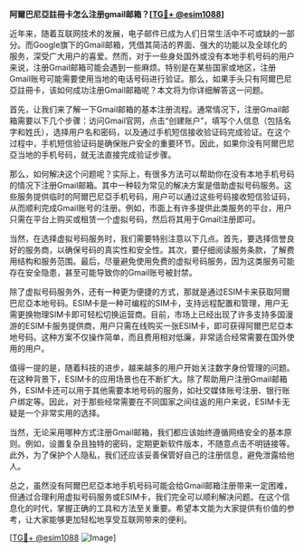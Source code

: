 **阿爾巴尼亞註冊卡怎么注册gmail邮箱？[[TG💪+ @esim1088](https://t.me/s/esim1088)]**

近年来，随着互联网技术的发展，电子邮件已成为人们日常生活中不可或缺的一部分。而Google旗下的Gmail邮箱，凭借其简洁的界面、强大的功能以及全球化的服务，深受广大用户的喜爱。然而，对于一些身处国外或没有本地手机号码的用户来说，注册Gmail邮箱可能会遇到一些麻烦。特别是在某些国家或地区，注册Gmail账号可能需要使用当地的电话号码进行验证。那么，如果手头只有阿爾巴尼亞註冊卡，该如何成功注册Gmail邮箱呢？本文将为你详细解答这一问题。

首先，让我们来了解一下Gmail邮箱的基本注册流程。通常情况下，注册Gmail邮箱需要以下几个步骤：访问Gmail官网，点击“创建账户”，填写个人信息（包括名字和姓氏），选择用户名和密码，以及通过手机短信接收验证码完成验证。在这个过程中，手机短信验证码是确保账户安全的重要环节。因此，如果你没有阿爾巴尼亞当地的手机号码，就无法直接完成验证步骤。

那么，如何解决这个问题呢？实际上，有很多方法可以帮助你在没有本地手机号码的情况下注册Gmail邮箱。其中一种较为常见的解决方案是借助虚拟号码服务。这些服务提供临时的阿爾巴尼亞手机号码，用户可以通过这些号码接收短信验证码，从而顺利完成Gmail账号的注册。例如，市面上有许多提供此类服务的平台，用户只需在平台上购买或租赁一个虚拟号码，然后将其用于Gmail注册即可。

当然，在选择虚拟号码服务时，我们需要特别注意以下几点。首先，要选择信誉良好的服务商，以确保号码的真实性和安全性。其次，要仔细阅读服务条款，了解费用结构和服务范围。最后，尽量避免使用免费的虚拟号码服务，因为这类服务可能存在安全隐患，甚至可能导致你的Gmail账号被封禁。

除了虚拟号码服务外，还有一种更为便捷的方式，那就是通过ESIM卡来获取阿爾巴尼亞本地号码。ESIM卡是一种可编程的SIM卡，支持远程配置和管理，用户无需更换物理SIM卡即可轻松切换运营商。目前，市场上已经出现了许多支持多国漫游的ESIM卡服务提供商，用户只需在线购买一张ESIM卡，即可获得阿爾巴尼亞本地号码。这种方案不仅操作简单，而且费用相对低廉，非常适合经常需要在国外使用的用户。

值得一提的是，随着科技的进步，越来越多的用户开始关注数字身份管理的问题。在这种背景下，ESIM卡的应用场景也在不断扩大。除了帮助用户注册Gmail邮箱外，ESIM卡还可以用于其他需要本地号码的服务，如社交媒体账号注册、银行账户绑定等。因此，对于那些经常需要在不同国家之间往返的用户来说，ESIM卡无疑是一个非常实用的选择。

当然，无论采用哪种方式注册Gmail邮箱，我们都应该始终遵循网络安全的基本原则。例如，设置复杂且独特的密码，定期更新软件版本，不随意点击不明链接等。此外，为了保护个人隐私，我们还应该妥善保管好自己的注册信息，避免泄露给他人。

总之，虽然没有阿爾巴尼亞本地手机号码可能会给Gmail邮箱注册带来一定困难，但通过合理利用虚拟号码服务或ESIM卡，我们完全可以顺利解决问题。在这个信息化的时代，掌握正确的工具和方法至关重要。希望本文能为大家提供有价值的参考，让大家能够更加轻松地享受互联网带来的便利。

[[TG💪+ @esim1088](https://t.me/s/esim1088) ![Image](https://i.postimg.cc/4NQfJmqS/Snipaste-2025-05-13-00-14-12.png)]